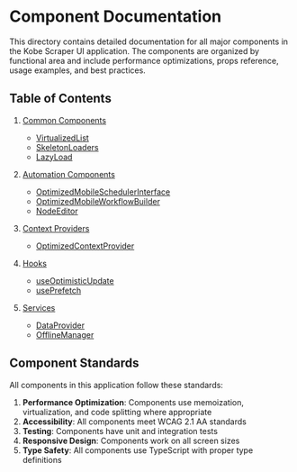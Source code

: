 # Component Documentation

This directory contains detailed documentation for all major components in the Kobe Scraper UI application. The components are organized by functional area and include performance optimizations, props reference, usage examples, and best practices.

## Table of Contents

1. [Common Components](./common/README.md)
   - [VirtualizedList](./common/VirtualizedList.md)
   - [SkeletonLoaders](./common/SkeletonLoaders.md)
   - [LazyLoad](./common/LazyLoad.md)

2. [Automation Components](./automation/README.md)
   - [OptimizedMobileSchedulerInterface](./automation/OptimizedMobileSchedulerInterface.md)
   - [OptimizedMobileWorkflowBuilder](./automation/OptimizedMobileWorkflowBuilder.md)
   - [NodeEditor](./automation/NodeEditor.md)

3. [Context Providers](./context/README.md)
   - [OptimizedContextProvider](./context/OptimizedContextProvider.md)

4. [Hooks](./hooks/README.md)
   - [useOptimisticUpdate](./hooks/useOptimisticUpdate.md)
   - [usePrefetch](./hooks/usePrefetch.md)

5. [Services](./services/README.md)
   - [DataProvider](./services/DataProvider.md)
   - [OfflineManager](./services/OfflineManager.md)

## Component Standards

All components in this application follow these standards:

1. **Performance Optimization**: Components use memoization, virtualization, and code splitting where appropriate
2. **Accessibility**: All components meet WCAG 2.1 AA standards
3. **Testing**: Components have unit and integration tests
4. **Responsive Design**: Components work on all screen sizes
5. **Type Safety**: All components use TypeScript with proper type definitions
